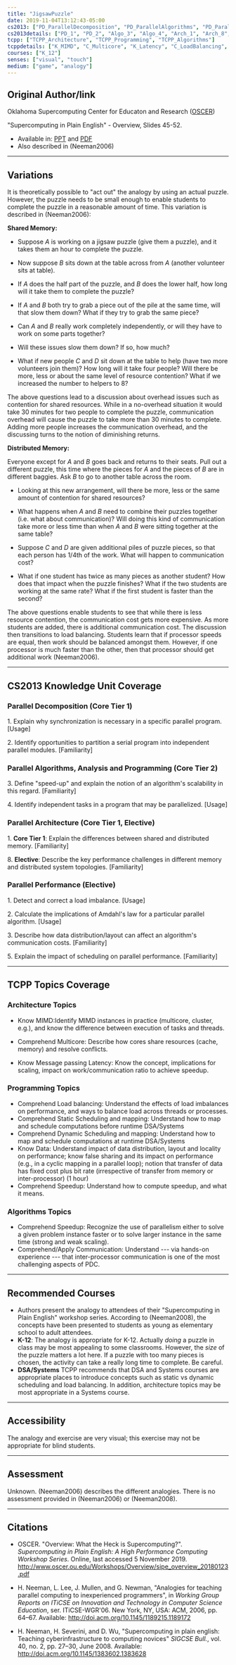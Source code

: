 ```yaml
---
title: "JigsawPuzzle"
date: 2019-11-04T13:12:43-05:00
cs2013: ["PD_ParallelDecomposition", "PD_ParallelAlgorithms", "PD_ParallelArchitecture", "PD_ParallelPerformance"]
cs2013details: ["PD_1", "PD_2", "Algo_3", "Algo_4", "Arch_1", "Arch_8", "Perf_1", "Perf_2", "Perf_3", "Perf_5"]
tcpp: ["TCPP_Architecture", "TCPP_Programming", "TCPP_Algorithms"]
tcppdetails: ["K_MIMD", "C_Multicore", "K_Latency", "C_LoadBalancing", "C_StaticDynamic", "K_Data", "C_Speedup", "C_Scaling", "CA_Communication"]
courses: ["K_12"]
senses: ["visual", "touch"]
medium: ["game", "analogy"]
---
```


## Original Author/link

Oklahoma Supercomputing Center for Educaton and Research
([OSCER](http://www.oscer.ou.edu/education.php))


"Supercomputing in Plain English" - Overview, Slides 45-52.

* Available in: [PPT](http://www.oscer.ou.edu/Workshops/Overview/sipe_overview_20180123.pptx) and [PDF](http://www.oscer.ou.edu/Workshops/Overview/sipe_overview_20180123.pdf)
* Also described in (Neeman2006)

---

## Variations

It is theoretically possible to "act out" the analogy by using an actual 
puzzle. However, the puzzle needs to be small enough to enable students to 
complete the puzzle in a reasonable amount of time. This variation is 
described in (Neeman2006):

**Shared Memory:**

* Suppose *A* is working on a jigsaw puzzle (give them a puzzle), and it takes 
them an hour to complete the puzzle.

* Now suppose *B* sits down at the table across from *A* (another volunteer 
sits at table). 

* If *A* does the half part of the puzzle, and *B* does the lower half, how 
  long will it take them to complete the puzzle?

* If *A* and *B* both try to grab a piece out of the pile at the same time, will 
  that slow them down? What if they try to grab the same piece?

* Can *A* and *B* really work completely independently, or will they have to 
  work on some parts together?

* Will these issues slow them down? If so, how much? 

* What if new people *C* and *D* sit down at the table to help (have two more 
  volunteers join them)? How long will it take four people? Will there be 
  more, less or about the same level of resource contention? What if we 
  increased the number to helpers to 8?

The above questions lead to a discussion about overhead issues such as 
contention for shared resources. While in a no-overhead situation it would 
take 30 minutes for two people to complete the puzzle, communication overhead 
will cause the puzzle to take more than 30 minutes to complete. Adding more 
people increases the communication overhead, and the discussing turns to 
the notion of diminishing returns.

**Distributed Memory:**

Everyone except for *A* and *B* goes back and returns to their seats. Pull 
out a different puzzle, this time where the pieces for *A* and the pieces of 
*B* are in different baggies. Ask *B* to go to another table across the room.

* Looking at this new arrangement, will there be more, less or the same amount 
  of contention for shared resources?

* What happens when *A* and *B* need to combine their puzzles together (i.e. 
  what about communication)? Will doing this kind of communication take more 
  or less time than when *A* and *B* were sitting together at the same table?

* Suppose *C* and *D* are given additional piles of puzzle pieces, so that 
  each person has 1/4th of the work. What will happen to communication cost?

* What if one student has twice as many pieces as another student? How does 
  that impact when the puzzle finishes? What if the two students are working 
  at the same rate? What if the first student is faster than the second?

The above questions enable students to see that while there is less resource 
contention, the communication cost gets more expensive. As more students 
are added, there is additional communication cost. The discussion then 
transitions to load balancing. Students learn that if processor speeds are 
equal, then work should be balanced amongst them. However, if one processor 
is much faster than the other, then that processor should get additional work
(Neeman2006).


---

## CS2013 Knowledge Unit Coverage

### Parallel Decomposition (Core Tier 1)

1\. Explain why synchronization is necessary in a specific parallel program. [Usage]

2\. Identify opportunities to partition a serial program into independent parallel modules. [Familiarity]


### Parallel Algorithms, Analysis and Programming (Core Tier 2)

3\. Define "speed-up" and explain the notion of an algorithm's scalability in this regard. [Familiarity]

4\. Identify independent tasks in a program that may be parallelized. [Usage]

### Parallel Architecture (Core Tier 1, Elective)

1\.  **Core Tier 1**: Explain the differences between shared and distributed memory. [Familiarity]

8\. **Elective**:  Describe the key performance challenges in different memory and distributed system topologies. [Familiarity]

### Parallel Performance (Elective)

1\. Detect and correct a load imbalance. [Usage]

2\. Calculate the implications of Amdahl's law for a particular parallel algorithm. [Usage]

3\. Describe how data distribution/layout can affect an algorithm's communication costs. [Familiarity]

5\. Explain the impact of scheduling on parallel performance. [Familiarity]

---

## TCPP Topics Coverage

### Architecture Topics

* Know MIMD:Identify MIMD instances in practice (multicore, cluster, e.g.), and know the difference between execution of tasks and threads.

* Comprehend Multicore: Describe how cores share resources (cache, memory) and resolve conflicts.

* Know Message passing Latency: Know the concept, implications for scaling, impact on work/communication ratio to achieve speedup.

### Programming Topics 

* Comprehend Load balancing: Understand the effects of load imbalances on performance, and ways to balance load across threads or processes.
* Comprehend Static Scheduling and mapping: Understand how to map and schedule computations before runtime	DSA/Systems	
* Comprehend Dynamic Scheduling and mapping: Understand how to map and schedule computations at runtime	DSA/Systems	
* Know Data: Understand impact of data distribution, layout and locality on performance; know false sharing and its impact on performance (e.g., in a cyclic mapping in a parallel loop); notion that transfer of data has fixed cost plus bit rate (irrespective of transfer from memory or inter-processor) (1 hour)
* Comprehend Speedup: Understand how to compute speedup, and what it means.

### Algorithms Topics 

* Comprehend Speedup: Recognize the use of parallelism either to solve a given problem instance faster or to solve larger instance in the same time (strong and weak scaling).
* Comprehend/Apply Communication: Understand --- via hands-on experience --- that inter-processor communication is one of the most challenging aspects of PDC.


---

## Recommended Courses

* Authors present the analogy to attendees of their "Supercomputing in Plain English" workshop series. According to (Neeman2008), the concepts have been presented to students as young as elementary school to adult attendees. 
* **K-12**: The analogy is appropriate for K-12. Actually *doing* a puzzle in class may be most appealing to some classrooms. However, the *size* of the puzzle matters a lot here. If a puzzle with too many pieces is chosen, 
   the activity can take a really long time to complete. Be careful.
* **DSA/Systems** TCPP recommends that DSA and Systems courses are appropriate 
  places to introduce concepts such as static vs dynamic scheduling and 
  load balancing. In addition, architecture topics may be most appropriate in a 
  Systems course.


---

## Accessibility

The analogy and exercise are very visual; this exercise may not be appropriate 
for blind students.

---


## Assessment 

Unknown. (Neeman2006) describes the different analogies. There is no assessment 
provided in (Neeman2006) or (Neeman2008).

---

## Citations
* OSCER. "Overview: What the Heck is Supercomputing?". *Supercomputing in 
  Plain English: A High Performance Computing Workshop Series*. Online, 
  last accessed 5 November 2019. http://www.oscer.ou.edu/Workshops/Overview/sipe_overview_20180123.pdf
 
* H. Neeman, L. Lee, J. Mullen, and G. Newman, "Analogies for teaching parallel 
computing to inexperienced programmers", in *Working Group Reports on ITiCSE 
on Innovation and Technology in Computer Science Education*, ser. ITiCSE-WGR'06. 
New York, NY, USA: ACM, 2006, pp. 64–67. Available: http://doi.acm.org/10.1145/1189215.1189172

* H. Neeman, H. Severini, and D. Wu, "Supercomputing in plain english: Teaching
cyberinfrastructure to computing novices" *SIGCSE Bull.*, vol. 40, no. 2,
 pp. 27–30, June 2008. Available: http://doi.acm.org/10.1145/1383602.1383628
